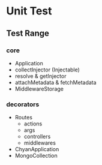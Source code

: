 # Unit Test

## Test Range

### core

- Application
- collectInjector (Injectable)
- resolve & getInjector
- attachMetadata & fetchMetadata
- MiddlewareStorage

### decorators

- Routes
  - actions
  - args
  - controllers
  - middlewares
- ChyanApplication
- MongoCollection
